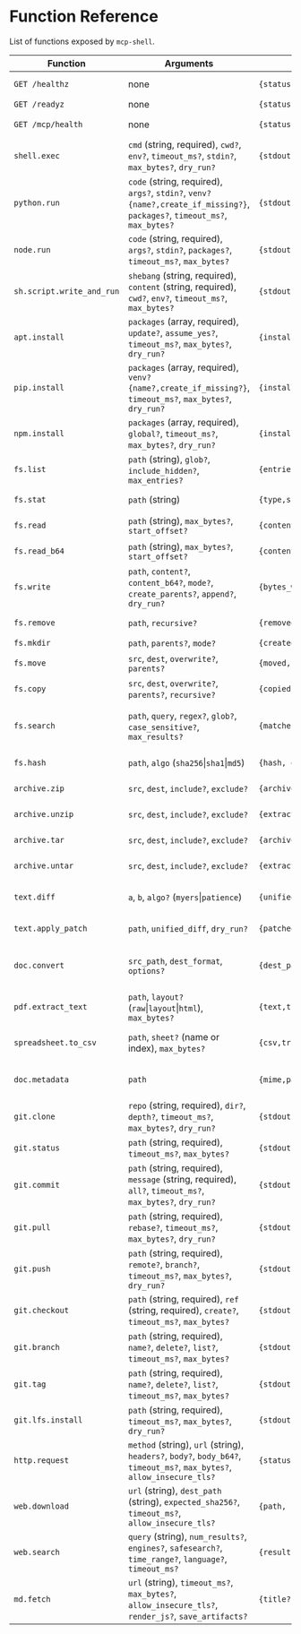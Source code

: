 # Function Reference

List of functions exposed by `mcp-shell`.

| Function | Arguments | Output | Description |
| --- | --- | --- | --- |
| `GET /healthz` | none | `{status:"ok", name, version, uptime}` | Basic liveness probe |
| `GET /readyz` | none | `{status:"ok", name, version, uptime}` | Readiness probe |
| `GET /mcp/health` | none | `{status:"ok", name, version, uptime}` | MCP-native health endpoint |
| `shell.exec` | `cmd` (string, required), `cwd?`, `env?`, `timeout_ms?`, `stdin?`, `max_bytes?`, `dry_run?` | `{stdout, stderr, exit_code, duration_ms, stdout_truncated, stderr_truncated, error?}` | Execute a shell command in the container |
| `python.run` | `code` (string, required), `args?`, `stdin?`, `venv?{name?,create_if_missing?}`, `packages?`, `timeout_ms?`, `max_bytes?` | `{stdout, stderr, exit_code, duration_ms, stdout_truncated, stderr_truncated, artifacts?, error?}` | Execute Python code, optionally in a virtual environment |
| `node.run` | `code` (string, required), `args?`, `stdin?`, `packages?`, `timeout_ms?`, `max_bytes?` | `{stdout, stderr, exit_code, duration_ms, stdout_truncated, stderr_truncated, artifacts?, error?}` | Execute Node.js code |
| `sh.script.write_and_run` | `shebang` (string, required), `content` (string, required), `cwd?`, `env?`, `timeout_ms?`, `max_bytes?` | `{stdout, stderr, exit_code, duration_ms, stdout_truncated, stderr_truncated, error?}` | Write a script to a temp file and run it |
| `apt.install` | `packages` (array, required), `update?`, `assume_yes?`, `timeout_ms?`, `max_bytes?`, `dry_run?` | `{installed, stdout, stderr, exit_code, duration_ms, stdout_truncated, stderr_truncated, error?}` | Install system packages via apt-get |
| `pip.install` | `packages` (array, required), `venv?{name?,create_if_missing?}`, `timeout_ms?`, `max_bytes?`, `dry_run?` | `{installed, stdout, stderr, exit_code, duration_ms, stdout_truncated, stderr_truncated, error?}` | Install Python packages via pip |
| `npm.install` | `packages` (array, required), `global?`, `timeout_ms?`, `max_bytes?`, `dry_run?` | `{installed, stdout, stderr, exit_code, duration_ms, stdout_truncated, stderr_truncated, error?}` | Install Node.js packages via npm |
| `fs.list` | `path` (string), `glob?`, `include_hidden?`, `max_entries?` | `{entries:[{name,type,size,mtime,mode}], duration_ms, error?}` | List directory entries |
| `fs.stat` | `path` (string) | `{type,size,mode,mtime,uid,gid,symlink_target?,duration_ms,error?}` | File or directory metadata |
| `fs.read` | `path` (string), `max_bytes?`, `start_offset?` | `{content, truncated, duration_ms, error?}` | Read UTF-8 text file |
| `fs.read_b64` | `path` (string), `max_bytes?`, `start_offset?` | `{content_b64, truncated, duration_ms, error?}` | Read file as base64 |
| `fs.write` | `path`, `content?`, `content_b64?`, `mode?`, `create_parents?`, `append?`, `dry_run?` | `{bytes_written, duration_ms, error?}` | Write a file |
| `fs.remove` | `path`, `recursive?` | `{removed, duration_ms, error?}` | Remove file or directory |
| `fs.mkdir` | `path`, `parents?`, `mode?` | `{created, duration_ms, error?}` | Create directory |
| `fs.move` | `src`, `dest`, `overwrite?`, `parents?` | `{moved, duration_ms, error?}` | Move or rename a file |
| `fs.copy` | `src`, `dest`, `overwrite?`, `parents?`, `recursive?` | `{copied, duration_ms, error?}` | Copy a file or directory |
| `fs.search` | `path`, `query`, `regex?`, `glob?`, `case_sensitive?`, `max_results?` | `{matches:[{file,line,byte_offset,preview}], duration_ms, error?}` | Search file contents using ripgrep (requires `rg`) |
| `fs.hash` | `path`, `algo` (`sha256`\|`sha1`\|`md5`) | `{hash, duration_ms, error?}` | Compute a file checksum |
| `archive.zip` | `src`, `dest`, `include?`, `exclude?` | `{archive_path, files, duration_ms, error?}` | Create a zip archive |
| `archive.unzip` | `src`, `dest`, `include?`, `exclude?` | `{extracted, files, duration_ms, error?}` | Extract a zip archive |
| `archive.tar` | `src`, `dest`, `include?`, `exclude?` | `{archive_path, files, duration_ms, error?}` | Create a tar archive |
| `archive.untar` | `src`, `dest`, `include?`, `exclude?` | `{extracted, files, duration_ms, error?}` | Extract a tar archive |
| `text.diff` | `a`, `b`, `algo?` (`myers`\|`patience`) | `{unified_diff, duration_ms, error?}` | Compute unified diff between two strings |
| `text.apply_patch` | `path`, `unified_diff`, `dry_run?` | `{patched, hunks_applied, hunks_failed, duration_ms, error?}` | Apply a unified diff patch to a file |
| `doc.convert` | `src_path`, `dest_format`, `options?` | `{dest_path,size,duration_ms,error?}` | Convert documents via LibreOffice or Pandoc |
| `pdf.extract_text` | `path`, `layout?` (`raw`\|`layout`\|`html`), `max_bytes?` | `{text,truncated,duration_ms,error?}` | Extract text from a PDF |
| `spreadsheet.to_csv` | `path`, `sheet?` (name or index), `max_bytes?` | `{csv,truncated,duration_ms,error?}` | Convert a spreadsheet sheet to CSV |
| `doc.metadata` | `path` | `{mime,pages?,words?,created?,modified?,duration_ms,error?}` | Retrieve document metadata |
| `git.clone` | `repo` (string, required), `dir?`, `depth?`, `timeout_ms?`, `max_bytes?`, `dry_run?` | `{stdout, stderr, exit_code, duration_ms, stdout_truncated, stderr_truncated, error?}` | Clone a git repository |
| `git.status` | `path` (string, required), `timeout_ms?`, `max_bytes?` | `{stdout, stderr, exit_code, duration_ms, stdout_truncated, stderr_truncated, error?}` | Git status (porcelain) |
| `git.commit` | `path` (string, required), `message` (string, required), `all?`, `timeout_ms?`, `max_bytes?`, `dry_run?` | `{stdout, stderr, exit_code, duration_ms, stdout_truncated, stderr_truncated, commit?, error?}` | Commit changes |
| `git.pull` | `path` (string, required), `rebase?`, `timeout_ms?`, `max_bytes?`, `dry_run?` | `{stdout, stderr, exit_code, duration_ms, stdout_truncated, stderr_truncated, error?}` | Pull latest changes |
| `git.push` | `path` (string, required), `remote?`, `branch?`, `timeout_ms?`, `max_bytes?`, `dry_run?` | `{stdout, stderr, exit_code, duration_ms, stdout_truncated, stderr_truncated, error?}` | Push commits (requires `GIT_ALLOW_PUSH=1`) |
| `git.checkout` | `path` (string, required), `ref` (string, required), `create?`, `timeout_ms?`, `max_bytes?` | `{stdout, stderr, exit_code, duration_ms, stdout_truncated, stderr_truncated, error?}` | Checkout a git ref |
| `git.branch` | `path` (string, required), `name?`, `delete?`, `list?`, `timeout_ms?`, `max_bytes?` | `{stdout, stderr, exit_code, duration_ms, stdout_truncated, stderr_truncated, branches?, error?}` | Manage branches |
| `git.tag` | `path` (string, required), `name?`, `delete?`, `list?`, `timeout_ms?`, `max_bytes?` | `{stdout, stderr, exit_code, duration_ms, stdout_truncated, stderr_truncated, tags?, error?}` | Manage tags |
| `git.lfs.install` | `path` (string, required), `timeout_ms?`, `max_bytes?`, `dry_run?` | `{stdout, stderr, exit_code, duration_ms, stdout_truncated, stderr_truncated, error?}` | Install Git LFS in a repository |
| `http.request` | `method` (string), `url` (string), `headers?`, `body?`, `body_b64?`, `timeout_ms?`, `max_bytes?`, `allow_insecure_tls?` | `{status, headers, body?, body_b64?, truncated, duration_ms, error?}` | Perform an HTTP request |
| `web.download` | `url` (string), `dest_path` (string), `expected_sha256?`, `timeout_ms?`, `allow_insecure_tls?` | `{path, size, sha256, duration_ms, error?}` | Download a file from the web |
| `web.search` | `query` (string), `num_results?`, `engines?`, `safesearch?`, `time_range?`, `language?`, `timeout_ms?` | `{results:[{title,url,snippet,published?,source}],duration_ms,error?}` | Metasearch via SearxNG |
| `md.fetch` | `url` (string), `timeout_ms?`, `max_bytes?`, `allow_insecure_tls?`, `render_js?`, `save_artifacts?` | `{title?,byline?,site_name?,published?,canonical_url?,markdown,truncated,artifacts?,duration_ms,error?}` | Fetch webpage and extract main content as Markdown |
